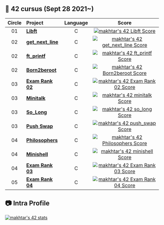 ##  :notebook_with_decorative_cover: 42 cursus (Sept 28 2021~)

| Circle | Project                                                      |            Language            |                            Score                             |
| :----: | :----------------------------------------------------------- | :----------------------------: | :----------------------------------------------------------: |
|   01   | [**Libft**](https://github.com/Genius-gambit/42-cursus/tree/main/libft)     |               C                |  [![makhtar's 42 Libft Score](https://badge42.vercel.app/api/v2/cl1luvk8j002409l9kkweym5e/project/2365302)](https://github.com/JaeSeoKim/badge42)   |
|   02   | [**get_next_line**](https://github.com/Genius-gambit/42-cursus/tree/main/get_next_line) |               C                | [![makhtar's 42 get_next_line Score](https://badge42.vercel.app/api/v2/cl1luvk8j002409l9kkweym5e/project/2381833)](https://github.com/JaeSeoKim/badge42) |
|   02   | [**ft_printf**](https://github.com/Genius-gambit/42-cursus/tree/main/ft_printf) |               C                | [![makhtar's 42 ft_printf Score](https://badge42.vercel.app/api/v2/cl1luvk8j002409l9kkweym5e/project/2398868)](https://github.com/JaeSeoKim/badge42) |
|   02   | [**Born2beroot**](https://github.com/Genius-gambit/42-cursus/tree/main/B2BR) |               C                | [![makhtar's 42 Born2beroot Score](https://badge42.vercel.app/api/v2/cl1luvk8j002409l9kkweym5e/project/2388579)](https://github.com/JaeSeoKim/badge42) |
|   03   | [**Exam Rank 02**](https://github.com/Genius-gambit/42-cursus/tree/main/exam-rank-02) |               C                | [![makhtar's 42 Exam Rank 02 Score](https://badge42.vercel.app/api/v2/cl1luvk8j002409l9kkweym5e/project/2403358)](https://github.com/JaeSeoKim/badge42) |
|   03   | [**Minitalk**](https://github.com/Genius-gambit/42-cursus/tree/main/minitalk) |               C                | [![makhtar's 42 minitalk Score](https://badge42.vercel.app/api/v2/cl1luvk8j002409l9kkweym5e/project/2445682)](https://github.com/JaeSeoKim/badge42) |
|   03   | [**So_Long**](https://github.com/Genius-gambit/42-cursus/tree/main/so_long) |               C                | [![makhtar's 42 so_long Score](https://badge42.vercel.app/api/v2/cl1luvk8j002409l9kkweym5e/project/2442188)](https://github.com/JaeSeoKim/badge42) |
|   03   | [**Push Swap**](https://github.com/Genius-gambit/42-cursus/tree/main/push_swap) |               C                | [![makhtar's 42 push_swap Score](https://badge42.vercel.app/api/v2/cl1luvk8j002409l9kkweym5e/project/2468315)](https://github.com/JaeSeoKim/badge42) |
|   04   | [**Philosophers**](https://github.com/Genius-gambit/42-cursus/tree/main/philosophers) |               C                | [![makhtar's 42 Philosophers Score](https://badge42.vercel.app/api/v2/cl1luvk8j002409l9kkweym5e/project/2522597)](https://github.com/JaeSeoKim/badge42) |
|   04   | [**Minishell**](https://github.com/Genius-gambit/42-cursus/tree/main/minishell) |               C                | [![makhtar's 42 minishell Score](https://badge42.vercel.app/api/v2/cl1luvk8j002409l9kkweym5e/project/2598482)](https://github.com/JaeSeoKim/badge42) |
|   04   | [**Exam Rank 03**](https://github.com/Genius-gambit/42-cursus/tree/main/exam-rank-03) |               C                | [![makhtar's 42 Exam Rank 03 Score](https://badge42.vercel.app/api/v2/cl1luvk8j002409l9kkweym5e/project/2469430)](https://github.com/JaeSeoKim/badge42) |
|   05   | [**Exam Rank 04**](https://github.com/Genius-gambit/42-cursus/tree/main/exam-rank-04) |               C                | [![makhtar's 42 Exam Rank 04 Score](https://badge42.vercel.app/api/v2/cl1luvk8j002409l9kkweym5e/project/2606933)](https://github.com/JaeSeoKim/badge42) |


## :camera: Intra Profile

[![makhtar's 42 stats](https://badge42.vercel.app/api/v2/cl1luvk8j002409l9kkweym5e/stats?cursusId=21&coalitionId=152)](https://github.com/JaeSeoKim/badge42)
